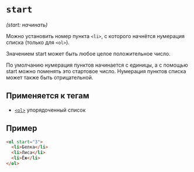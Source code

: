 # `start`

_(start: начинать)_

Можно установить номер пункта `<li>`, с которого начнётся нумерация списка (только для `<ol>`).

Значением start может быть любое целое положительное число.

По умолчанию нумерация пунктов начинается с единицы, а с помощью start можно поменять это стартовое число. Нумерация пунктов списка может также быть отрицательной.

## Применяется к тегам

- [`<ol>`](../../TAGS/BLOCK/ol.md) упорядоченный список

## Пример

```html
<ol start="3">
  <li>Белка</li>
  <li>Лиса</li>
  <li>Ёж</li>
</ol>
```

